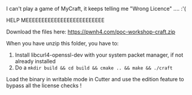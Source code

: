 I can't play a game of MyCraft, it keeps telling me "Wrong Licence" .... :'(

HELP MEEEEEEEEEEEEEEEEEEEEEEEEE

Download the files here: https://pwnh4.com/poc-workshop-craft.zip 

When you have unzip this folder, you have to:

1. Install libcurl4-openssl-dev with your system packet manager, if not already installed
2. Do a `mkdir build && cd build && cmake .. && make && ./craft`

Load the binary in writable mode in Cutter and use the edition feature to bypass all the license checks !
